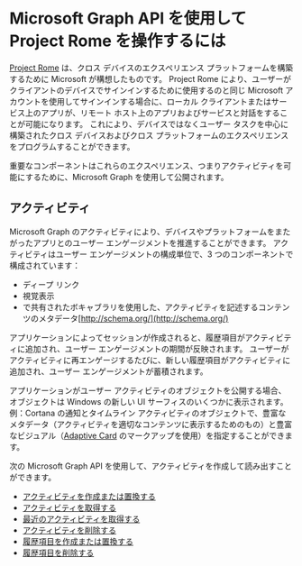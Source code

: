 # <a name="use-the-microsoft-graph-api-to-work-with-project-rome"></a>Microsoft Graph API を使用して Project Rome を操作するには

[Project Rome](https://developer.microsoft.com/en-us/windows/project-rome) は、クロス デバイスのエクスペリエンス プラットフォームを構築するために Microsoft が構想したものです。 Project Rome により、ユーザーがクライアントのデバイスでサインインするために使用するのと同じ Microsoft アカウントを使用してサインインする場合に、ローカル クライアントまたはサービス上のアプリが、リモート ホスト上のアプリおよびサービスと対話をすることが可能になります。 これにより、デバイスではなくユーザー タスクを中心に構築されたクロス デバイスおよびクロス プラットフォームのエクスペリエンスをプログラムすることができます。

重要なコンポーネントはこれらのエクスペリエンス、つまりアクティビティを可能にするために、Microsoft Graph を使用して公開されます。

## <a name="activities"></a>アクティビティ

Microsoft Graph のアクティビティにより、デバイスやプラットフォームをまたがったアプリとのユーザー エンゲージメントを推進することができます。 アクティビティはユーザー エンゲージメントの構成単位で、3 つのコンポーネントで構成されています：

- ディープ リンク
- 視覚表示
- で共有されたボキャブラリを使用した、アクティビティを記述するコンテンツのメタデータ[http://schema.org/](http://schema.org/)

アプリケーションによってセッションが作成されると、履歴項目がアクティビティに追加され、ユーザー エンゲージメントの期間が反映されます。 ユーザーがアクティビティに再エンゲージするたびに、新しい履歴項目がアクティビティに追加され、ユーザー エンゲージメントが蓄積されます。

アプリケーションがユーザー アクティビティのオブジェクトを公開する場合、オブジェクトは Windows の新しい UI サーフィスのいくつかに表示されます。例：Cortana の通知とタイムライン アクティビティのオブジェクトで、豊富なメタデータ（アクティビティを適切なコンテンツに表示するためのもの）と豊富なビジュアル（[Adaptive Card](http://adaptivecards.io/) のマークアップを使用）を指定することができます。

次の Microsoft Graph API を使用して、アクティビティを作成して読み出すことができます。

- [アクティビティを作成または置換する](../api/projectrome_put_activity.md)
- [アクティビティを取得する](../api/projectrome_get_activities.md)
- [最近のアクティビティを取得する](../api/projectrome_get_recent_activities.md)
- [アクティビティを削除する](../api/projectrome_delete_activity.md)
- [履歴項目を作成または置換する](../api/projectrome_put_historyitem.md)
- [履歴項目を削除する](../api/projectrome_delete_historyitem.md)

